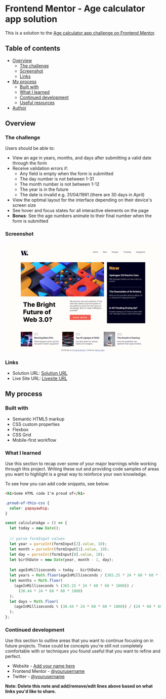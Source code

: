 # Frontend Mentor - Age calculator app solution

This is a solution to the [Age calculator app challenge on Frontend Mentor](https://www.frontendmentor.io/challenges/age-calculator-app-dF9DFFpj-Q).

## Table of contents

- [Overview](#overview)
  - [The challenge](#the-challenge)
  - [Screenshot](#screenshot)
  - [Links](#links)
- [My process](#my-process)
  - [Built with](#built-with)
  - [What I learned](#what-i-learned)
  - [Continued development](#continued-development)
  - [Useful resources](#useful-resources)
- [Author](#author)

## Overview

### The challenge

Users should be able to:

- View an age in years, months, and days after submitting a valid date through the form
- Receive validation errors if:
  - Any field is empty when the form is submitted
  - The day number is not between 1-31
  - The month number is not between 1-12
  - The year is in the future
  - The date is invalid e.g. 31/04/1991 (there are 30 days in April)
- View the optimal layout for the interface depending on their device's screen size
- See hover and focus states for all interactive elements on the page
- **Bonus**: See the age numbers animate to their final number when the form is submitted

### Screenshot

![](./screenshot.png)

### Links

- Solution URL: [Solution URL](https://your-solution-url.com)
- Live Site URL: [Livesite URL](https://your-live-site-url.com)

## My process

### Built with

- Semantic HTML5 markup
- CSS custom properties
- Flexbox
- CSS Grid
- Mobile-first workflow

### What I learned

Use this section to recap over some of your major learnings while working through this project. Writing these out and providing code samples of areas you want to highlight is a great way to reinforce your own knowledge.

To see how you can add code snippets, see below:

```html
<h1>Some HTML code I'm proud of</h1>
```

```css
.proud-of-this-css {
  color: papayawhip;
}
```

```js
const calculateAge = () => {
  let today = new Date();

  // parse formInput values
  let year = parseInt(formInput[2].value, 10);
  let month = parseInt(formInput[1].value, 10);
  let day = parseInt(formInput[0].value, 10);
  let birthDate = new Date(year, month - 1, day);

  let ageInMilliseconds = today - birthDate;
  let years = Math.floor(ageInMilliseconds / (365.25 * 24 * 60 * 60 * 1000));
  let months = Math.floor(
    (ageInMilliseconds % (365.25 * 24 * 60 * 60 * 1000)) /
      (30.44 * 24 * 60 * 60 * 1000)
  );
  let days = Math.floor(
    (ageInMilliseconds % (30.44 * 24 * 60 * 60 * 1000)) / (24 * 60 * 60 * 1000)
  );
};
```

### Continued development

Use this section to outline areas that you want to continue focusing on in future projects. These could be concepts you're still not completely comfortable with or techniques you found useful that you want to refine and perfect.

- Website - [Add your name here](https://www.your-site.com)
- Frontend Mentor - [@yourusername](https://www.frontendmentor.io/profile/yourusername)
- Twitter - [@yourusername](https://www.twitter.com/yourusername)

**Note: Delete this note and add/remove/edit lines above based on what links you'd like to share.**
